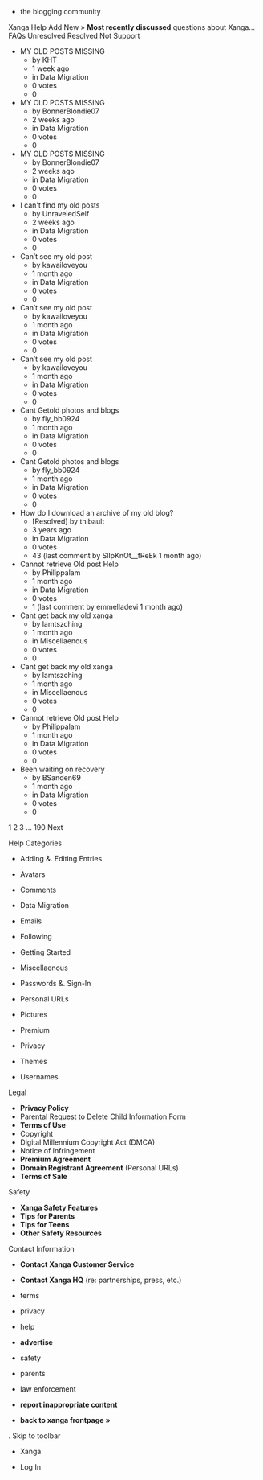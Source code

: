 *   the blogging community

Xanga Help Add New » **Most recently discussed** questions about Xanga… FAQs Unresolved Resolved Not Support

*   MY OLD POSTS MISSING
    *   by KHT
    *   1 week ago
    *   in Data Migration
    *   0 votes
    *   0
*   MY OLD POSTS MISSING
    *   by BonnerBlondie07
    *   2 weeks ago
    *   in Data Migration
    *   0 votes
    *   0
*   MY OLD POSTS MISSING
    *   by BonnerBlondie07
    *   2 weeks ago
    *   in Data Migration
    *   0 votes
    *   0
*   I can't find my old posts
    *   by UnraveledSelf
    *   2 weeks ago
    *   in Data Migration
    *   0 votes
    *   0
*   Can’t see my old post
    *   by kawailoveyou
    *   1 month ago
    *   in Data Migration
    *   0 votes
    *   0
*   Can’t see my old post
    *   by kawailoveyou
    *   1 month ago
    *   in Data Migration
    *   0 votes
    *   0
*   Can’t see my old post
    *   by kawailoveyou
    *   1 month ago
    *   in Data Migration
    *   0 votes
    *   0
*   Cant Getold photos and blogs
    *   by fly\_bb0924
    *   1 month ago
    *   in Data Migration
    *   0 votes
    *   0
*   Cant Getold photos and blogs
    *   by fly\_bb0924
    *   1 month ago
    *   in Data Migration
    *   0 votes
    *   0
*   How do I download an archive of my old blog?
    *   \[Resolved\] by thibault
    *   3 years ago
    *   in Data Migration
    *   0 votes
    *   43 (last comment by SlIpKnOt\_\_fReEk 1 month ago)
*   Cannot retrieve Old post Help
    *   by Philippalam
    *   1 month ago
    *   in Data Migration
    *   0 votes
    *   1 (last comment by emmelladevi 1 month ago)
*   Cant get back my old xanga
    *   by lamtszching
    *   1 month ago
    *   in Miscellaenous
    *   0 votes
    *   0
*   Cant get back my old xanga
    *   by lamtszching
    *   1 month ago
    *   in Miscellaenous
    *   0 votes
    *   0
*   Cannot retrieve Old post Help
    *   by Philippalam
    *   1 month ago
    *   in Data Migration
    *   0 votes
    *   0
*   Been waiting on recovery
    *   by BSanden69
    *   1 month ago
    *   in Data Migration
    *   0 votes
    *   0

1 2 3 ... 190 Next

Help Categories

*   Adding &. Editing Entries
*   Avatars
*   Comments
*   Data Migration
*   Emails
*   Following
*   Getting Started
*   Miscellaenous

*   Passwords &. Sign-In
*   Personal URLs
*   Pictures
*   Premium
*   Privacy
*   Themes
*   Usernames

Legal

*   **Privacy Policy**
*   Parental Request to Delete Child Information Form
*   **Terms of Use**
*   Copyright
*   Digital Millennium Copyright Act (DMCA)
*   Notice of Infringement
*   **Premium Agreement**
*   **Domain Registrant Agreement** (Personal URLs)
*   **Terms of Sale**

Safety

*   **Xanga Safety Features**
*   **Tips for Parents**
*   **Tips for Teens**
*   **Other Safety Resources**

Contact Information

*   **Contact Xanga Customer Service**
*   **Contact Xanga HQ** (re: partnerships, press, etc.)

*   terms
*   privacy
*   help
*   **advertise**

*   safety
*   parents
*   law enforcement
*   **report inappropriate content**

*   **back to xanga frontpage »**

<img src="http://pixel.quantserve.com/pixel/p-87h-iNOVooym2.gif" style="display: none" height="1" width="1" alt="Quantcast"/>. Skip to toolbar

*   Xanga

*   Log In